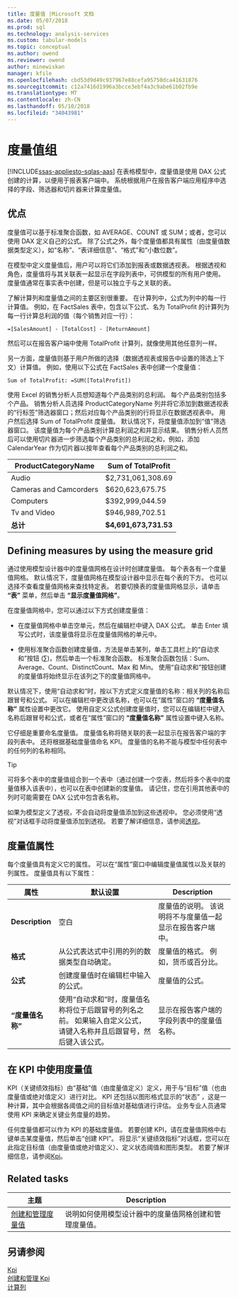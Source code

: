 ```yaml
---
title: 度量值 |Microsoft 文档
ms.date: 05/07/2018
ms.prod: sql
ms.technology: analysis-services
ms.custom: tabular-models
ms.topic: conceptual
ms.author: owend
ms.reviewer: owend
author: minewiskan
manager: kfile
ms.openlocfilehash: cbd53d9d49c937967e88cefa95750dca41631876
ms.sourcegitcommit: c12a7416d1996a3bcce3ebf4a3c9abe61b02fb9e
ms.translationtype: MT
ms.contentlocale: zh-CN
ms.lasthandoff: 05/10/2018
ms.locfileid: "34043981"
---
```

# <a name="measures"></a>度量值组
[!INCLUDE[ssas-appliesto-sqlas-aas](../../includes/ssas-appliesto-sqlas-aas.md)]
  在表格模型中，度量值是使用 DAX 公式创建的计算，以便用于报表客户端中。 系统根据用户在报告客户端应用程序中选择的字段、筛选器和切片器来计算度量值。  
  
##  <a name="bkmk_understanding"></a> 优点  
 度量值可以基于标准聚合函数，如 AVERAGE、COUNT 或 SUM；或者，您可以使用 DAX 定义自己的公式。 除了公式之外，每个度量值都具有属性（由度量值数据类型定义），如“名称”、“表详细信息”、“格式”和“小数位数”。  
  
 在模型中定义度量值后，用户可以将它们添加到报表或数据透视表。 根据透视和角色，度量值将与其关联表一起显示在字段列表中，可供模型的所有用户使用。 度量值通常在事实表中创建，但是可以独立于与之关联的表。  
  
 了解计算列和度量值之间的主要区别很重要。 在计算列中，公式为列中的每一行计算值。 例如，在 FactSales 表中，包含以下公式、名为 TotalProfit 的计算列为每一行计算总利润的值（每个销售对应一行）：  
  
```  
=[SalesAmount] - [TotalCost] - [ReturnAmount]  
```  
  
 然后可以在报告客户端中使用 TotalProfit 计算列，就像使用其他任意列一样。  
  
 另一方面，度量值则基于用户所做的选择（数据透视表或报告中设置的筛选上下文）计算值。 例如，使用以下公式在 FactSales 表中创建一个度量值：  
  
```  
Sum of TotalProfit: =SUM([TotalProfit])  
```  
  
 使用 Excel 的销售分析人员想知道每个产品类别的总利润。 每个产品类别包括多个产品。 销售分析人员选择 ProductCategoryName 列并将它添加到数据透视表的“行标签”筛选器窗口；然后对应每个产品类别的行将显示在数据透视表中。 用户然后选择 Sum of TotalProfit 度量值。 默认情况下，将度量值添加到“值”筛选器窗口。 该度量值为每个产品类别计算总利润之和并显示结果。 销售分析人员然后可以使用切片器进一步筛选每个产品类别的总利润之和，例如，添加 CalendarYear 作为切片器以按年查看每个产品类别的总利润之和。  
  
|ProductCategoryName|Sum of TotalProfit|  
|-------------------------|------------------------|  
|Audio|$2,731,061,308.69|  
|Cameras and Camcorders|$620,623,675.75|  
|Computers|$392,999,044.59|  
|Tv and Video|$946,989,702.51|  
|**总计**|**$4,691,673,731.53**|  
  
##  <a name="bkmk_def_mg"></a> Defining measures by using the measure grid  
 通过使用模型设计器中的度量值网格在设计时创建度量值。 每个表各有一个度量值网格。 默认情况下，度量值网格在模型设计器中显示在每个表的下方。 也可以选择不查看度量值网格来查找特定表。 若要切换表的度量值网格显示，请单击 **“表”** 菜单，然后单击 **“显示度量值网格”**。  
  
 在度量值网格中，您可以通过以下方式创建度量值：  
  
-   在度量值网格中单击空单元，然后在编辑栏中键入 DAX 公式。 单击 Enter 填写公式时，该度量值将显示在度量值网格的单元中。  
  
-   使用标准聚合函数创建度量值，方法是单击某列，单击工具栏上的“自动求和”按钮 (∑)，然后单击一个标准聚合函数。 标准聚合函数包括：Sum、Average、Count、DistinctCount、Max 和 Min。 使用“自动求和”按钮创建的度量值将始终显示在该列之下的度量值网格中。  
  
 默认情况下，使用“自动求和”时，按以下方式定义度量值的名称：相关列的名称后跟冒号和公式。 可以在编辑栏中更改该名称，也可以在“属性”窗口的 **“度量值名称”** 属性设置中更改它。 使用自定义公式创建度量值时，您可以在编辑栏中键入名称后跟冒号和公式，或者在“属性”窗口的 **“度量值名称”** 属性设置中键入名称。  
  
 它仔细是重要命名度量值。 度量值名称将随关联的表一起显示在报告客户端的字段列表中。 还将根据基础度量值命名 KPI。 度量值的名称不能与模型中任何表中的任何列的名称相同。  
  
> [!TIP]  
>  可将多个表中的度量值组合到一个表中（通过创建一个空表，然后将多个表中的度量值移入该表中），也可以在表中创建新的度量值。 请记住，您在引用其他表中的列时可能需要在 DAX 公式中包含表名称。  
  
 如果为模型定义了透视，不会自动将度量值添加到这些透视中。 您必须使用“透视”对话框手动将度量值添加到透视。 若要了解详细信息，请参阅[透视](../../analysis-services/tabular-models/perspectives-ssas-tabular.md)。  
  
##  <a name="bkmk_properties"></a> 度量值属性  
 每个度量值具有定义它的属性。 可以在“属性”窗口中编辑度量值属性以及关联的列属性。 度量值具有以下属性：  
  
|属性|默认设置|Description|  
|--------------|---------------------|-----------------|  
|**Description**|空白|度量值的说明。 该说明将不与度量值一起显示在报告客户端中。|  
|**格式**|从公式表达式中引用的列的数据类型自动确定。|度量值的格式。 例如，货币或百分比。|  
|**公式**|创建度量值时在编辑栏中输入的公式。|度量值的公式。|  
|**“度量值名称”**|使用“自动求和”时，度量值名称将位于后跟冒号的列名之前。 如果输入自定义公式，请键入名称并且后跟冒号，然后键入该公式。|显示在报告客户端的字段列表中的度量值名称。|  
  
##  <a name="bkmk_KPI"></a> 在 KPI 中使用度量值  
 KPI（关键绩效指标）由“基础”值（由度量值定义）定义，用于与“目标”值（也由度量值或绝对值定义）进行对比。 KPI 还包括以图形格式显示的“状态” ，这是一种计算，其中会根据各阈值之间的目标值对基础值进行评估。 业务专业人员通常使用 KPI 来确定关键业务度量的趋势。  
  
 任何度量值都可以作为 KPI 的基础度量值。 若要创建 KPI，请在度量值网格中右键单击某度量值，然后单击“创建 KPI”。 将显示“关键绩效指标”对话框，您可以在此指定目标值（由度量值或绝对值定义）、定义状态阈值和图形类型。 若要了解详细信息，请参阅[Kpi](../../analysis-services/tabular-models/kpis-ssas-tabular.md)。  
  
##  <a name="bkmk_rel_tasks"></a> Related tasks  
  
|主题|Description|  
|-----------|-----------------|  
|[创建和管理度量值](../../analysis-services/tabular-models/create-and-manage-measures-ssas-tabular.md)|说明如何使用模型设计器中的度量值网格创建和管理度量值。|  
  
## <a name="see-also"></a>另请参阅  
 [Kpi](../../analysis-services/tabular-models/kpis-ssas-tabular.md)   
 [创建和管理 Kpi](../../analysis-services/tabular-models/create-and-manage-kpis-ssas-tabular.md)   
 [计算列](../../analysis-services/tabular-models/ssas-calculated-columns.md)  
  
  
